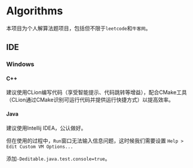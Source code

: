 # Algorithms

本项目为个人解算法题项目，包括但不限于`leetcode`和`牛客网`。

## IDE

### Windows

#### C++

建议使用CLion编写代码（享受智能提示、代码跳转等增益），配合CMake工具（CLion通过CMake识别可运行代码并提供运行快捷方式）以提高效率。

#### Java

建议使用Intellij IDEA，公认做好。

但在使用的过程中，`Run`窗口无法输入信息问题，这时候我们需要设置 `Help > Edit Custom VM Options...`

添加`-Deditable.java.test.console=true`。
